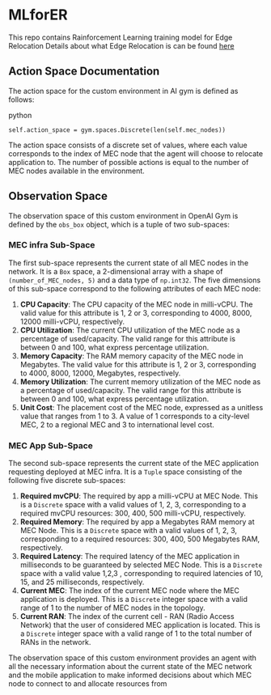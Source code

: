 # MLforER
This repo contains Rainforcement Learning training model for Edge Relocation
Details about what Edge Relocation is can be found [here](https://ieeexplore.ieee.org/document/9779643) 


## Action Space Documentation

The action space for the custom environment in AI gym is defined as follows:

python

`self.action_space = gym.spaces.Discrete(len(self.mec_nodes))` 

The action space consists of a discrete set of values, where each value corresponds to the index of MEC node that the agent will choose to relocate application to. The number of possible actions is equal to the number of MEC nodes available in the environment.


## Observation Space

The observation space of this custom environment in OpenAI Gym is defined by the `obs_box` object, which is a tuple of two sub-spaces:

### MEC infra Sub-Space

The first sub-space represents the current state of all MEC nodes in the network. It is a `Box` space, a 2-dimensional array with a shape of `(number_of_MEC_nodes, 5)` and a data type of `np.int32`. The five dimensions of this sub-space correspond to the following attributes of each MEC node:

1.  **CPU Capacity**: The CPU capacity of the MEC node in milli-vCPU. The valid value for this attribute is 1, 2 or 3, corresponding to 4000, 8000, 12000 milli-vCPU, respectively.
2.  **CPU Utilization**: The current CPU utilization of the MEC node as a percentage of used/capacity. The valid range for this attribute is between 0 and 100, what express percentage utilization.
3.  **Memory Capacity**: The RAM memory capacity of the MEC node in Megabytes. The valid value for this attribute is 1, 2 or 3, corresponding to 4000, 8000, 12000, Megabytes, respectively.
4.  **Memory Utilization**: The current memory utilization of the MEC node as a percentage of used/capacity. The valid range for this attribute is between 0 and 100, what express percentage utilization.
5.  **Unit Cost**: The placement cost of the MEC node, expressed as a unitless value that ranges from 1 to 3. A value of 1 corresponds to a city-level MEC, 2 to a regional MEC and 3 to international level cost.

### MEC App Sub-Space

The second sub-space represents the current state of the MEC application requesting deployed at MEC infra. It is a `Tuple` space consisting of the following five discrete sub-spaces:

1.  **Required mvCPU**: The required by app a milli-vCPU at MEC Node. This is a `Discrete` space with a valid values of 1, 2, 3, corresponding to a required mvCPU resources: 300, 400, 500 milli-vCPU, respectively.
2.  **Required Memory**: The required by app a Megabytes RAM memory at MEC Node. This is a `Discrete` space with a valid values of 1, 2, 3, corresponding to a required  resources: 300, 400, 500 Megabytes RAM, respectively.
3.  **Required Latency**: The required latency of the MEC application in milliseconds to be guaranteed by selected MEC Node. This is a `Discrete` space with a valid value 1,2,3 , corresponding to required latencies of 10, 15, and 25 milliseconds, respectively.
4.  **Current MEC**: The index of the current MEC node where the MEC application is deployed. This is a `Discrete` integer space with a valid range of 1 to the number of MEC nodes in the topology.
5.  **Current RAN**: The index of the current cell - RAN (Radio Access Network) that the user of considered MEC application is located. This is a `Discrete` integer space with a valid range of 1 to the total number of RANs in the network.

The observation space of this custom environment provides an agent with all the necessary information about the current state of the MEC network and the mobile application to make informed decisions about which MEC node to connect to and allocate resources from
